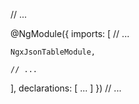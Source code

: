 // ...

@NgModule({
imports: [
// ...

    NgxJsonTableModule,

    // ...

],
declarations: [ ... ]
})
// ...
